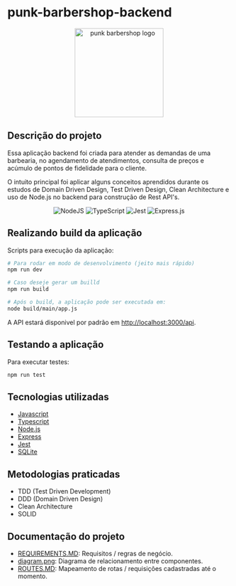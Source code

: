 # punk-barbershop-backend

<div display="inline-block" align="center">
<img src="https://user-images.githubusercontent.com/55285816/154165860-266d2e83-a65a-473b-b163-a111826db8e4.jpg" alt="punk barbershop logo" width="200px"/>
</div>

## Descrição do projeto

Essa aplicação backend foi criada para atender as demandas de uma barbearia, no agendamento de atendimentos, consulta de preços e acúmulo de pontos de fidelidade para o cliente.

O intuito principal foi aplicar alguns conceitos aprendidos durante os estudos de Domain Driven Design, Test Driven Design, Clean Architecture e uso de Node.js no backend para construção de Rest API's.

<div display="inline-block" align="center">

![NodeJS](https://img.shields.io/badge/node.js-6DA55F?style=for-the-badge&logo=node.js&logoColor=white)
![TypeScript](https://img.shields.io/badge/typescript-%23007ACC.svg?style=for-the-badge&logo=typescript&logoColor=white)
![Jest](https://img.shields.io/badge/-jest-%23C21325?style=for-the-badge&logo=jest&logoColor=white)
![Express.js](https://img.shields.io/badge/express.js-%23404d59.svg?style=for-the-badge&logo=express&logoColor=%2361DAFB)

</div>

## Realizando build da aplicação

Scripts para execução da aplicação:

```bash
# Para rodar em modo de desenvolvimento (jeito mais rápido)
npm run dev

# Caso deseje gerar um builld
npm run build

# Após o build, a aplicação pode ser executada em:
node build/main/app.js
```

A API estará disponivel por padrão em [http://localhost:3000/api]([http://localhost:3000/api).

## Testando a aplicação

Para executar testes:

```bash
npm run test
```

## Tecnologias utilizadas

-   [Javascript](https://developer.mozilla.org/pt-BR/docs/Web/JavaScript)
-   [Typescript](https://www.typescriptlang.org/)
-   [Node.js](https://nodejs.org/en/)
-   [Express](http://expressjs.com/)
-   [Jest](https://jestjs.io/)
-   [SQLite](https://www.sqlite.org/index.html)

## Metodologias praticadas

-   TDD (Test Driven Development)
-   DDD (Domain Driven Design)
-   Clean Architecture
-   SOLID

## Documentação do projeto

-   [REQUIREMENTS.MD](docs/REQUIREMENTS.MD): Requisitos / regras de negócio.
-   [diagram.png](docs/diagram.png): Diagrama de relacionamento entre componentes.
-   [ROUTES.MD](docs/ROUTES.MD): Mapeamento de rotas / requisições cadastradas até o momento.
